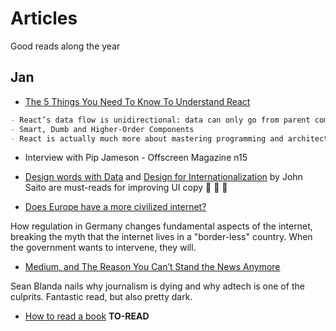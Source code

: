 # Articles

Good reads along the year

## Jan

- [The 5 Things You Need To Know To Understand React](https://medium.com/@sachagreif/the-5-things-you-need-to-know-to-understand-react-a1dbd5d114a3#.w78tvztm0)

```md
- React’s data flow is unidirectional: data can only go from parent components to their children
- Smart, Dumb and Higher-Order Components
- React is actually much more about mastering programming and architectural concepts
```

- Interview with Pip Jameson - Offscreen Magazine n15

- [Design words with Data](https://medium.com/dropbox-design/design-words-with-data-fe3c525994e7#.hoaczunvx) and [Design for Internationalization](https://medium.com/dropbox-design/design-for-internationalization-24c12ea6b38f#.hin553tqv) by John Saito are must-reads for improving UI copy :clap: :clap: :clap:

- [Does Europe have a more civilized internet?](https://theoutline.com/post/882/does-europe-have-a-more-civilized-internet)

How regulation in Germany changes fundamental aspects of the internet, breaking the myth that the internet lives in a "border-less" country. When the government wants to intervene, they will. 

- [Medium, and The Reason You Can’t Stand the News Anymore](https://medium.com/@SeanBlanda/medium-and-the-reason-you-cant-stand-the-news-anymore-c98068fec3f8#.d4walq1sl)

Sean Blanda nails why journalism is dying and why adtech is one of the culprits. Fantastic read, but also pretty dark.

- [How to read a book](http://pne.people.si.umich.edu/PDF/howtoread.pdf) **TO-READ**
